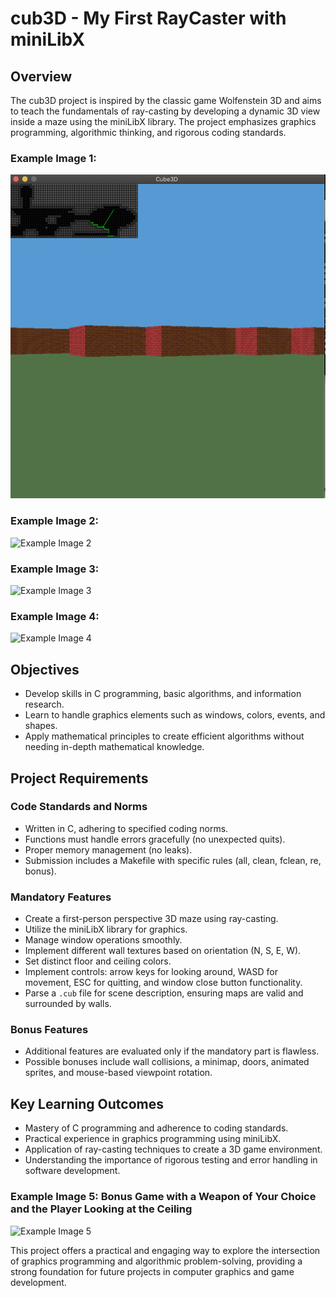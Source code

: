 # cub3D - My First RayCaster with miniLibX

## Overview

The cub3D project is inspired by the classic game Wolfenstein 3D and aims to teach the fundamentals of ray-casting by developing a dynamic 3D view inside a maze using the miniLibX library. The project emphasizes graphics programming, algorithmic thinking, and rigorous coding standards.

### Example Image 1:
![Example Image 1](./example_images/img00.png)

### Example Image 2:
![Example Image 2](link-to-image2)

### Example Image 3:
![Example Image 3](link-to-image3)

### Example Image 4:
![Example Image 4](link-to-image4)

## Objectives

- Develop skills in C programming, basic algorithms, and information research.
- Learn to handle graphics elements such as windows, colors, events, and shapes.
- Apply mathematical principles to create efficient algorithms without needing in-depth mathematical knowledge.

## Project Requirements

### Code Standards and Norms

- Written in C, adhering to specified coding norms.
- Functions must handle errors gracefully (no unexpected quits).
- Proper memory management (no leaks).
- Submission includes a Makefile with specific rules (all, clean, fclean, re, bonus).

### Mandatory Features

- Create a first-person perspective 3D maze using ray-casting.
- Utilize the miniLibX library for graphics.
- Manage window operations smoothly.
- Implement different wall textures based on orientation (N, S, E, W).
- Set distinct floor and ceiling colors.
- Implement controls: arrow keys for looking around, WASD for movement, ESC for quitting, and window close button functionality.
- Parse a `.cub` file for scene description, ensuring maps are valid and surrounded by walls.

### Bonus Features

- Additional features are evaluated only if the mandatory part is flawless.
- Possible bonuses include wall collisions, a minimap, doors, animated sprites, and mouse-based viewpoint rotation.

## Key Learning Outcomes

- Mastery of C programming and adherence to coding standards.
- Practical experience in graphics programming using miniLibX.
- Application of ray-casting techniques to create a 3D game environment.
- Understanding the importance of rigorous testing and error handling in software development.

### Example Image 5: Bonus Game with a Weapon of Your Choice and the Player Looking at the Ceiling
![Example Image 5](link-to-image5)

This project offers a practical and engaging way to explore the intersection of graphics programming and algorithmic problem-solving, providing a strong foundation for future projects in computer graphics and game development.

